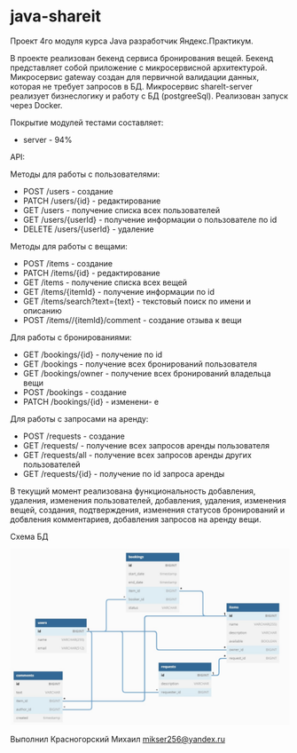 # java-shareit

Проект 4го модуля курса Java разработчик Яндекс.Практикум.

В проекте реализован бекенд сервиса бронирования вещей. Бекенд представляет собой приложение с микросервисной
архитектурой.
Микросервис gateway создан для первичной валидации данных, которая не требует запросов в БД.
Микросервис shareIt-server реализует бизнеслогику и работу с БД (postgreeSql).
Реализован запуск через Docker.

Покрытие модулей тестами составляет:

- server - 94%


API:

Методы для работы с пользователями:
- POST /users - создание
- PATCH /users/{id} - редактирование
- GET /users - получение списка всех пользователей
- GET /users/{userId} - получение информации о пользователе по id
- DELETE /users/{userId} - удаление

Методы для работы с вещами:
- POST /items - создание
- PATCH /items/{id} - редактирование
- GET /items - получение списка всех вещей
- GET /items/{itemId} - получение информации по id
- GET /items/search?text={text} - текстовый поиск по имени и описанию
- POST /items//{itemId}/comment - создание отзыва к вещи

Для работы с бронированиями:
- GET /bookings/{id} - получение по id
- GET /bookings - получение всех бронирований пользователя
- GET /bookings/owner - получение всех бронирований владельца вещи
- POST /bookings - создание
- PATCH /bookings/{id} - изменени- е

Для работы с запросами на аренду:
- POST /requests - создание
- GET /requests/ - получение всех запросов аренды пользователя
- GET /requests/all - получение всех запросов аренды других пользователей
- GET /requests/{id} - получение по id запроса аренды

В текущий момент реализована функциональность добавления, удаления, изменения пользователей, добавления, удаления,
изменения вещей, создания, подтверждения, изменения статусов бронирований и добвления комментариев, добавления запросов
на аренду вещи.

Схема БД

![This is an image](server/src/main/resources/shareItDB.jpg)

Выполнил Красногорский Михаил mikser256@yandex.ru
